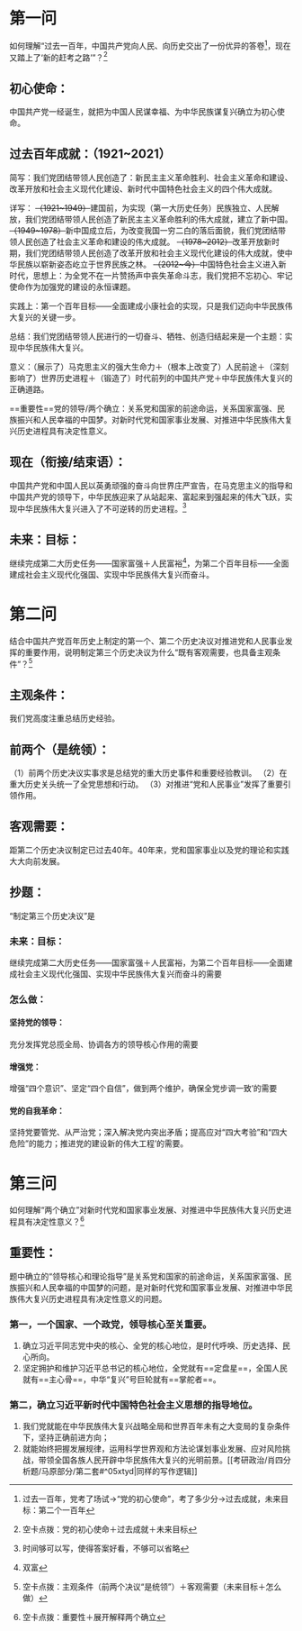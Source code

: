 # 第一问

如何理解“过去一百年，中国共产党向人民、向历史交出了一份优异的答卷[^2]，现在又踏上了‘新的赶考之路’”？[^1]

## 初心使命：

中国共产党一经诞生，就把为中国人民谋幸福、为中华民族谋复兴确立为初心使命。

## 过去百年成就：（1921~2021）

简写：我们党团结带领人民创造了：新民主主义革命胜利、社会主义革命和建设、改革开放和社会主义现代化建设、新时代中国特色社会主义的四个伟大成就。

详写：
~~（1921~1949）~~建国前，为实现（第一大历史任务）民族独立、人民解放，我们党团结带领人民创造了新民主主义革命胜利的伟大成就，建立了新中国。
~~（1949~1978）~~新中国成立后，为改变我国一穷二白的落后面貌，我们党团结带领人民创造了社会主义革命和建设的伟大成就。
~~（1978~2012）~~改革开放新时期，我们党团结带领人民创造了改革开放和社会主义现代化建设的伟大成就，使中华民族以崭新姿态屹立于世界民族之林。
~~（2012~今）~~中国特色社会主义进入新时代，思想上：为全党不在一片赞扬声中丧失革命斗志，我们党把不忘初心、牢记使命作为加强党的建设的永恒课题。

实践上：第一个百年目标——全面建成小康社会的实现，只是我们迈向中华民族伟大复兴的关键一步。

总结：我们党团结带领人民进行的一切奋斗、牺牲、创造归结起来是一个主题：实现中华民族伟大复兴。

意义：（展示了）马克思主义的强大生命力＋（根本上改变了）人民前途＋（深刻影响了）世界历史进程＋（锻造了）时代前列的中国共产党＋中华民族伟大复兴的正确道路。

==重要性==党的领导/两个确立：关系党和国家的前途命运，关系国家富强、民族振兴和人民幸福的中国梦。对新时代党和国家事业发展、对推进中华民族伟大复兴历史进程具有决定性意义。

## 现在（衔接/结束语）：

中国共产党和中国人民以英勇顽强的奋斗向世界庄严宣告，在马克思主义的指导和中国共产党的领导下，中华民族迎来了从站起来、富起来到强起来的伟大飞跃，实现中华民族伟大复兴进入了不可逆转的历史进程。[^4]

## 未来：目标：

继续完成第二大历史任务——国家富强＋人民富裕[^3]，为第二个百年目标——全面建成社会主义现代化强国、实现中华民族伟大复兴而奋斗。

# 第二问
结合中国共产党百年历史上制定的第一个、第二个历史决议对推进党和人民事业发挥的重要作用，说明制定第三个历史决议为什么“既有客观需要，也具备主观条件”？[^6]

## 主观条件：

我们党高度注重总结历史经验。

## 前两个（是统领）：

（1）前两个历史决议实事求是总结党的重大历史事件和重要经验教训。
（2）在重大历史关头统一了全党思想和行动。
（3）对推进“党和人民事业”发挥了重要引领作用。

## 客观需要：

距第二个历史决议制定已过去40年。40年来，党和国家事业以及党的理论和实践大大向前发展。

## 抄题：

“制定第三个历史决议”是

### 未来：目标：

继续完成第二大历史任务——国家富强＋人民富裕，为第二个百年目标——全面建成社会主义现代化强国、实现中华民族伟大复兴而奋斗的需要

### 怎么做：

#### 坚持党的领导：

充分发挥党总揽全局、协调各方的领导核心作用的需要

#### 增强党：

增强“四个意识”、坚定“四个自信”，做到两个维护，确保全党步调一致’的需要

#### 党的自我革命：

坚持党要管党、从严治党；深入解决党内突出矛盾；提高应对“四大考验”和“四大危险”的能力；推进党的建设新的伟大工程’的需要。

# 第三问

如何理解“两个确立”对新时代党和国家事业发展、对推进中华民族伟大复兴历史进程具有决定性意义？[^5]

## 重要性：

题中确立的“领导核心和理论指导”是关系党和国家的前途命运，关系国家富强、民族振兴和人民幸福的中国梦的问题，是对新时代党和国家事业发展、对推进中华民族伟大复兴历史进程具有决定性意义的问题。

### 第一，一个国家、一个政党，领导核心至关重要。

1. 确立习近平同志党中央的核心、全党的核心地位，是时代呼唤、历史选择、民心所向。
2. 坚定拥护和维护习近平总书记的核心地位，全党就有==定盘星==，全国人民就有==主心骨==，中华“复兴”号巨轮就有==掌舵者==。

### 第二，确立习近平新时代中国特色社会主义思想的指导地位。

1. 我们党就能在中华民族伟大复兴战略全局和世界百年未有之大变局的复杂条件下，坚持正确前进方向；
2. 就能始终把握发展规律，运用科学世界观和方法论谋划事业发展、应对风险挑战，带领全国各族人民开辟中华民族伟大复兴的光明前景。[[考研政治/肖四分析题/马原部分/第二套#^05xtyd|同样的写作逻辑]]

[^1]: 空卡点拨：党的初心使命＋过去成就＋未来目标
[^2]: 过去一百年，党考了场试→“党的初心使命”，考了多少分→过去成就，未来目标：第二个一百年
[^3]: 双富
[^4]: 时间够可以写，使得答案好看，不够可以省略
[^5]: 空卡点拨：重要性＋展开解释两个确立
[^6]: 空卡点拨：主观条件（前两个决议“是统领”）＋客观需要（未来目标＋怎么做）